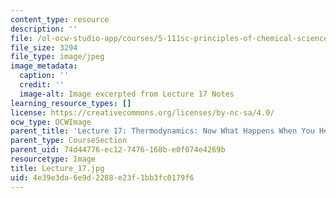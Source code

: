 ```yaml
---
content_type: resource
description: ''
file: /ol-ocw-studio-app/courses/5-111sc-principles-of-chemical-science-fall-2014/4e39e3da6e9d2288e23f1bb3fc0179f6_Lecture_17.jpg
file_size: 3294
file_type: image/jpeg
image_metadata:
  caption: ''
  credit: ''
  image-alt: Image excerpted from Lecture 17 Notes
learning_resource_types: []
license: https://creativecommons.org/licenses/by-nc-sa/4.0/
ocw_type: OCWImage
parent_title: 'Lecture 17: Thermodynamics: Now What Happens When You Heat It Up?'
parent_type: CourseSection
parent_uid: 74d44776-ec12-7476-168b-e0f074e4269b
resourcetype: Image
title: Lecture_17.jpg
uid: 4e39e3da-6e9d-2288-e23f-1bb3fc0179f6
---
```

